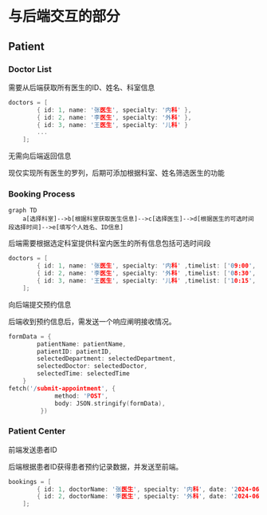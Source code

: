# 与后端交互的部分

## Patient

### Doctor List

需要从后端获取所有医生的ID、姓名、科室信息

```c
doctors = [
        { id: 1, name: '张医生', specialty: '内科' },
        { id: 2, name: '李医生', specialty: '外科' },
        { id: 3, name: '王医生', specialty: '儿科' }
        ...
    ];
```

无需向后端返回信息

现仅实现所有医生的罗列，后期可添加根据科室、姓名筛选医生的功能

### Booking Process

```mermaid
graph TD
	a[选择科室]-->b[根据科室获取医生信息]-->c[选择医生]-->d[根据医生的可选时间段选择时间]-->e[填写个人姓名、ID信息]
```

后端需要根据选定科室提供科室内医生的所有信息包括可选时间段

```c
doctors = [
        { id: 1, name: '张医生', specialty: '内科' ,timelist: ['09:00', '10:00', '11:00']},
        { id: 2, name: '李医生', specialty: '外科' ,timelist: ['08:30', '09:30', '14:00'] },
        { id: 3, name: '王医生', specialty: '儿科' ,timelist: ['10:15', '11:15', '15:00'] }
    ];
```

向后端提交预约信息

后端收到预约信息后，需发送一个响应阐明接收情况。

```c
formData = {
        patientName: patientName,
        patientID: patientID,
        selectedDepartment: selectedDepartment,
        selectedDoctor: selectedDoctor,
        selectedTime: selectedTime
    }
fetch('/submit-appointment', {
             method: 'POST',
             body: JSON.stringify(formData),
         })
```

### Patient Center

前端发送患者ID

后端根据患者ID获得患者预约记录数据，并发送至前端。

```c
bookings = [
        { id: 1, doctorName: '张医生', specialty: '内科', date: '2024-06-10', time: '09:00' },
        { id: 2, doctorName: '李医生', specialty: '外科', date: '2024-06-15', time: '14:00' }
    ];
```